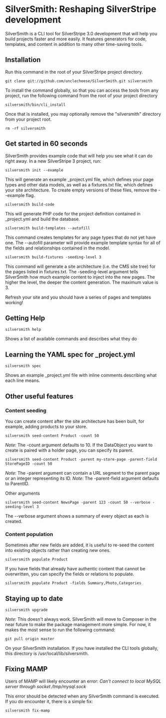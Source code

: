 # SilverSmith: Reshaping SilverStripe development
SilverSmith is a CLI tool for SilverStripe 3.0 development that will help you build projects faster and more easily. It features generators for code, templates, and content in addition to many other time-saving tools.

## Installation
Run this command in the root of your SilverStripe project directory.
```
git clone git://github.com/unclecheese/SilverSmith.git silversmith
```

To install the command globally, so that you can access the tools from any project, run the following command from the root of your project directory
```
silversmith/bin/cli_install
```
Once that is installed, you may optionally remove the "silversmith" directory from your project root.
```
rm -rf silversmith
```

## Get started in 60 seconds
SilverSmith provides example code that will help you see what it can do right away. In a new SilverStripe 3 project, run:
```
silversmith init --example
```
This will generate an example _project.yml file, which defines your page types and other data models, as well as a fixtures.txt file, which defines your site architecture. To create empty versions of these files, remove the --example flag.

```
silversmith build-code
```
This will generate PHP code for the project definition contained in _project.yml and build the database.

```
silversmith build-templates --autofill
```
This command creates templates for any page types that do not yet have one. The --autofill parameter will provide example template syntax for all of the fields and relationships contained in the model.

```
silversmith build-fixtures -seeding-level 3
```
This command will generate a site architecture (i.e. the CMS site tree) for the pages listed in fixtures.txt. The -seeding-level argument tells SilverSmith how much example content to inject into the new pages. The higher the level, the deeper the content generation. The maximum value is 3.


Refresh your site and you should have a series of pages and templates working!

## Getting Help

```
silversmith help
```
Shows a list of available commands and describes what they do

## Learning the YAML spec for _project.yml

```
silversmith spec
```
Shows an example _project.yml file with inline comments describing what each line means.

## Other useful features

### Content seeding
You can create content after the site architecture has been built, for example, adding products to your store.

```
silversmith seed-content Product -count 50
```
*Note*: The -count argument defaults to 10.
If the DataObject you want to create is paired with a holder page, you can specify its parent.

```
silversmith seed-content Product -parent my-store-page -parent-field StorePageID -count 50
```
*Note*: The -parent argument can contain a URL segment to the parent page or an integer representing its ID.
*Note*: The -parent-field argument defaults to ParentID.

Other arguments
```
silversmith seed-content NewsPage -parent 123 -count 50 --verbose -seeding-level 3
```
The --verbose argument shows a summary of every object as each is created.

### Content population
Sometimes after new fields are added, it is useful to re-seed the content into existing objects rather than creating new ones.

```
silversmith populate Product
```
If you have fields that already have authentic content that cannot be overwritten, you can specify the fields or relations to populate.

```
silversmith populate Product -fields Summary,Photo,Categories
```

## Staying up to date

```
silversmith upgrade
```
*Note*: This doesn't always work. SilverSmith will move to Composer in the near future to make the package management more simple. For now, it makes the most sense to run the following command:
```
git pull origin master
```
On your SilverSmith installation. If you have installed the CLI tools globally, this directory is /usr/local/lib/silversmith.

## Fixing MAMP

Users of MAMP will likely encounter an error:
*Can’t connect to local MySQL server through socket /tmp/mysql.sock*

This error should be detected when any SilverSmith command is executed. If you do encounter it, there is a simple fix:

```
silversmith fix-mamp
```